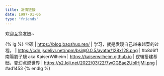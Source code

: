 ```yaml
---
title: 友情链接
date: 1997-01-05
type: "friends"
---
```


欢迎互换友链~

{% lg %}
宝硕 | https://blog.baoshuo.ren/ | 学习，就是发现自己越来越菜的过程。 | https://cdn.jsdelivr.net/npm/bsi@0.0.5/avatar/128x128.png | #b8d6ff
南陽劉子驥 aka KaiserWilheim | https://kaiserwilheim.github.io | 逻辑搭建基础，变幻点燃世界 | https://s2.loli.net/2022/03/22/7wOGBae2UblHjMI.png | #ad1453
{% endlg %}

